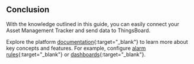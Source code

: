 ## Conclusion

With the knowledge outlined in this guide, you can easily connect your Asset Management Tracker and send data to ThingsBoard.

Explore the platform [documentation](https://docs.sensef.ru/docs/pe/){:target="_blank"} to learn more about key concepts and features. For example, configure [alarm rules](/docs/{{docsPrefix}}user-guide/device-profiles/#alarm-rules){:target="_blank"} or [dashboards](/docs/{{docsPrefix}}user-guide/dashboards/){:target="_blank"}.